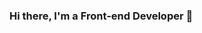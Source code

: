 ### Hi there, I'm a Front-end Developer 👋

<!--
**Ashymaliev/Ashymaliev** is a ✨ _special_ ✨ repository because its `README.md` (this file) appears on your GitHub profile.

Here are some ideas to get you started:

- 🔭 I’m currently working on JavaScript..
- 🌱 I’m currently learning React.JS, Vue.Js and Redux...
- 👯 I’m looking to collaborate on HTML,CSS,ReactJs...
- 🤔 I’m looking for help with  NodeJS...
- 💬 If you have questions, I will answer with pleasure!
- 📫 How to reach me: ...Telegram:@Nursultan1109, Intsagram:@ashymaliev1109, Mobile: +996709268999, E-mail: asymalievn@gmail.com
- 😄 Pronouns: I speak four languages (Russian, English, German, Kyrgyz(native language))
- ⚡ Fun fact: ...
-->
